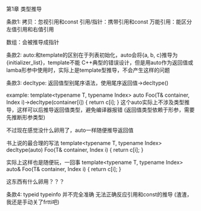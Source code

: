 第1章 类型推导

条款1:
拷贝：忽视引用和const
引用/指针：携带引用和const
万能引用：能区分左值引用和右值引用

数组：会被推导成指针

条款2:
auto:和template的区别在于列表初始化，auto会将{a, b, c}推导为{initializer_list}，template不能
C++典型的错误设计，但是用auto作为返回值或lamba形参中使用时，实际上是template型推导，不会产生这样的问题

条款3:
decltype:
返回值型别尾序语法，使用尾序返回值->decltype()

example:
template<typename T, typename Index>
auto Foo(T& container, Index i)->decltype(container[i])
{
    return c[i];
}
这个auto实际上不涉及类型推导，这样可以后推导返回值类型，避免编译器报错
(返回值类型依赖于形参，需要先推断形参类型)

不过现在感觉没什么卵用了，auto一样随便推导返回值

书上说的最合理的写法
template<typename T, typename Index>
decltype(auto) Foo(T& container, Index i)
{
    return c[i];
}

实际上这样也是随便玩，一回事
template<typename T, typename Index>
auto& Foo(T& container, Index i)
{
    return c[i];
}

这东西有什么卵用？？？

条款4:
typeid typeinfo
并不完全准确 无法正确反应引用和const的推导
(渣渣，我还是手动关了frtti吧)